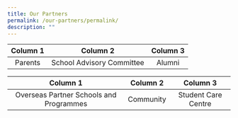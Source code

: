 ```yaml
---
title: Our Partners
permalink: /our-partners/permalink/
description: ""
---
```

| Column 1 | Column 2 | Column 3 |
| :--------: | :--------: | :--------: |
| Parents     | School Advisory Committee  | Alumni     |



| Column 1 | Column 2 | Column 3 |
| :--------: | :--------: | :--------: |
| Overseas Partner Schools and Programmes     | Community     | Student Care Centre     |
